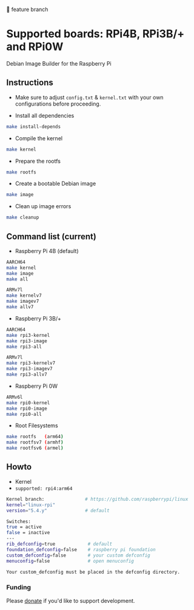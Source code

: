 
&#x1F538; feature branch

# Supported boards: RPi4B, RPi3B/+ and RPi0W

Debian Image Builder for the Raspberry Pi 

## Instructions

* Make sure to adjust `config.txt` & `kernel.txt` with your own configurations before proceeding.

* Install all dependencies

```sh
make install-depends
```

* Compile the kernel

```sh
make kernel
```

* Prepare the rootfs

```sh
make rootfs
```

* Create a bootable Debian image

```sh
make image
```

* Clean up image errors

```sh
make cleanup
```

## Command list (current)

* Raspberry Pi 4B (default)

```sh
AARCH64
make kernel
make image
make all

ARMv7l
make kernelv7
make imagev7
make allv7
```

* Raspberry Pi 3B/+

```sh
AARCH64
make rpi3-kernel
make rpi3-image
make rpi3-all

ARMv7l
make rpi3-kernelv7
make rpi3-imagev7
make rpi3-allv7
```

* Raspberry Pi 0W

```sh
ARMv6l
make rpi0-kernel
make rpi0-image
make rpi0-all
```

* Root Filesystems

```sh
make rootfs   (arm64)
make rootfsv7 (armhf)
make rootfsv6 (armel)
```

## Howto

* Kernel
* `supported: rpi4:arm64`

```sh
Kernel branch:               # https://github.com/raspberrypi/linux
kernel="linux-rpi"
version="5.4.y"              # default

Switches:
true = active
false = inactive
---
rib_defconfig=true            # default
foundation_defconfig=false    # raspberry pi foundation
custom_defconfig=false        # your custom defconfig
menuconfig=false              # open menuconfig

Your custom_defconfig must be placed in the defconfig directory.
```

### Funding

Please [donate](https://www.paypal.com/cgi-bin/webscr?cmd=_donations&business=VG8GP2SY4CEEW&item_name=For+new+single+board+computers+and+accessories) if you'd like to support development.
